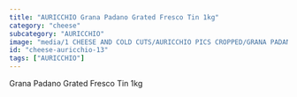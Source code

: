 ```yaml
---
title: "AURICCHIO Grana Padano Grated Fresco Tin 1kg"
category: "cheese"
subcategory: "AURICCHIO"
image: "media/1 CHEESE AND COLD CUTS/AURICCHIO PICS CROPPED/GRANA PADANO Grated Fresco tin 1Kg.jpg"
id: "cheese-auricchio-13"
tags: ["AURICCHIO"]
---
```


Grana Padano Grated Fresco Tin 1kg
